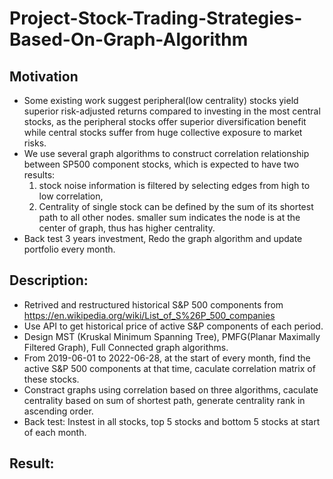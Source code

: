 # Project-Stock-Trading-Strategies-Based-On-Graph-Algorithm

## Motivation
- Some existing work suggest peripheral(low centrality) stocks yield superior risk-adjusted returns compared to investing in the most central stocks, as the peripheral
stocks offer superior diversification benefit while central stocks suffer from huge collective exposure to market risks.  
- We use several graph algorithms to construct correlation relationship between SP500 component stocks, which is expected to have two results: 
  1. stock noise information is filtered by selecting edges from high to low correlation, 
  2. Centrality of single stock can be defined by the sum of its shortest path to all other nodes. smaller sum indicates the node is at the center of graph, thus has   higher centrality.  
- Back test 3 years investment, Redo the graph algorithm and update portfolio every month.  

## Description:
- Retrived and restructured historical S&P 500 components from https://en.wikipedia.org/wiki/List_of_S%26P_500_companies
- Use API to get historical price of active S&P components of each period.
- Design MST (Kruskal Minimum Spanning Tree), PMFG(Planar Maximally Filtered Graph), Full Connected graph algorithms.
- From 2019-06-01 to 2022-06-28, at the start of every month, find the active S&P 500 components at that time, caculate correlation matrix of these stocks.
- Constract graphs using correlation based on three algorithms, caculate centrality based on sum of shortest path, generate centrality rank in ascending order.
- Back test: Instest in all stocks, top 5 stocks and bottom 5 stocks at start of each month.

## Result:

